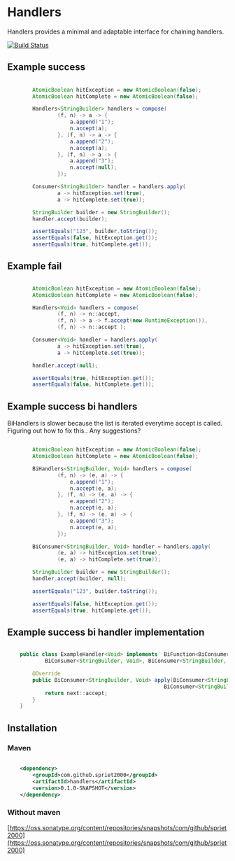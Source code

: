 # Handlers

Handlers provides a minimal and adaptable interface for chaining handlers.

[![Build Status](https://travis-ci.org/spriet2000/handlers.svg?branch=master)](https://travis-ci.org/spriet2000/handlers)

## Example success

```java
    
        AtomicBoolean hitException = new AtomicBoolean(false);
        AtomicBoolean hitComplete = new AtomicBoolean(false);

        Handlers<StringBuilder> handlers = compose(
                (f, n) -> a -> {
                    a.append("1");
                    n.accept(a);
                }, (f, n) -> a -> {
                    a.append("2");
                    n.accept(a);
                }, (f, n) -> a -> {
                    a.append("3");
                    n.accept(null);
                });

        Consumer<StringBuilder> handler = handlers.apply(
                a -> hitException.set(true),
                a -> hitComplete.set(true));

        StringBuilder builder = new StringBuilder();
        handler.accept(builder);

        assertEquals("123", builder.toString());
        assertEquals(false, hitException.get());
        assertEquals(true, hitComplete.get());

```

## Example fail


```java

        AtomicBoolean hitException = new AtomicBoolean(false);
        AtomicBoolean hitComplete = new AtomicBoolean(false);

        Handlers<Void> handlers = compose(
                (f, n) -> n::accept,
                (f, n) -> a -> f.accept(new RuntimeException()),
                (f, n) -> n::accept );

        Consumer<Void> handler = handlers.apply(
                a -> hitException.set(true),
                a -> hitComplete.set(true));

        handler.accept(null);

        assertEquals(true, hitException.get());
        assertEquals(false, hitComplete.get());

```

## Example success bi handlers

BiHandlers is slower because the list is iterated everytime accept is called. Figuring out how to fix this.. Any suggestions?

```java

        AtomicBoolean hitException = new AtomicBoolean(false);
        AtomicBoolean hitComplete = new AtomicBoolean(false);

        BiHandlers<StringBuilder, Void> handlers = compose(
                (f, n) -> (e, a) -> {
                    e.append("1");
                    n.accept(e, a);
                }, (f, n) -> (e, a) -> {
                    e.append("2");
                    n.accept(e, a);
                }, (f, n) -> (e, a) -> {
                    e.append("3");
                    n.accept(e, a);
                });

        BiConsumer<StringBuilder, Void> handler = handlers.apply(
                (e, a) -> hitException.set(true),
                (e, a) -> hitComplete.set(true));

        StringBuilder builder = new StringBuilder();
        handler.accept(builder, null);

        assertEquals("123", builder.toString());

        assertEquals(false, hitException.get());
        assertEquals(true, hitComplete.get());

```
## Example success bi handler implementation

```java

    public class ExampleHandler<Void> implements  BiFunction<BiConsumer<StringBuilder, Throwable>,
            BiConsumer<StringBuilder, Void>, BiConsumer<StringBuilder, Void>> {

        @Override
        public BiConsumer<StringBuilder, Void> apply(BiConsumer<StringBuilder, Throwable> fail,
                                                  BiConsumer<StringBuilder, Void> next) {
            return next::accept;
        }
    }

```


## Installation

### Maven

```xml

    <dependency>
        <groupId>com.github.spriet2000</groupId>
        <artifactId>handlers</artifactId>
        <version>0.1.0-SNAPSHOT</version>
    </dependency>

```

### Without maven

[https://oss.sonatype.org/content/repositories/snapshots/com/github/spriet2000](https://oss.sonatype.org/content/repositories/snapshots/com/github/spriet2000)
